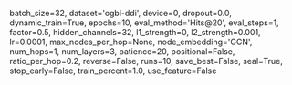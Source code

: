 batch_size=32, dataset='ogbl-ddi', device=0, dropout=0.0, dynamic_train=True, epochs=10, eval_method='Hits@20', eval_steps=1, factor=0.5, hidden_channels=32, l1_strength=0, l2_strength=0.001, lr=0.0001, max_nodes_per_hop=None, node_embedding='GCN', num_hops=1, num_layers=3, patience=20, positional=False, ratio_per_hop=0.2, reverse=False, runs=10, save_best=False, seal=True, stop_early=False, train_percent=1.0, use_feature=False 
